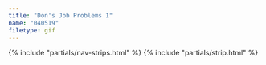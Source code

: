 ```yaml
---
title: "Don's Job Problems 1"
name: "040519"
filetype: gif
---
```


{% include "partials/nav-strips.html" %}
{% include "partials/strip.html" %}